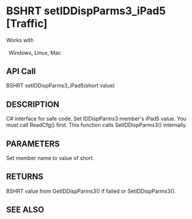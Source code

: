 # BSHRT setIDDispParms3_iPad5 [Traffic]

Works with <p class="s1" style="padding-top: 2pt;padding-left: 5pt;text-indent: 0pt;text-align: left;"><a name="bookmark434">&zwnj;</a>Windows, Linux, Mac</p>

## API Call
BSHRT setIDDispParms3_iPad5(short value)
## DESCRIPTION
C# interface for safe code. Set IDDispParms3 member&#39;s iPad5 value. You must call ReadCfg() first. This function calls SetIDDispParms3() internally.

## PARAMETERS
Set member name to value of short.

## RETURNS
BSHRT value from GetIDDispParms3() if failed or SetIDDispParms3().

## SEE ALSO

